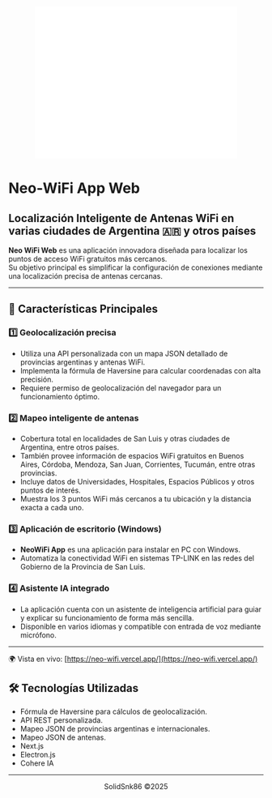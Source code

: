 <div align="center">
  <br />
  <img src="https://raw.githubusercontent.com/solidsnk86/neo-wifi/refs/heads/master/public/Neo-Wifi.svg" width="400" height="300px" />
  <br />
</div>

# Neo-WiFi App Web

## Localización Inteligente de Antenas WiFi en varias ciudades de Argentina 🇦🇷 y otros países

**Neo WiFi Web** es una aplicación innovadora diseñada para localizar los puntos de acceso WiFi gratuitos más cercanos.  
Su objetivo principal es simplificar la configuración de conexiones mediante una localización precisa de antenas cercanas.

---

## 📌 Características Principales

### 1️⃣ Geolocalización precisa
- Utiliza una API personalizada con un mapa JSON detallado de provincias argentinas y antenas WiFi.
- Implementa la fórmula de Haversine para calcular coordenadas con alta precisión.
- Requiere permiso de geolocalización del navegador para un funcionamiento óptimo.

### 2️⃣ Mapeo inteligente de antenas
- Cobertura total en localidades de San Luis y otras ciudades de Argentina, entre otros países.
- También provee información de espacios WiFi gratuitos en Buenos Aires, Córdoba, Mendoza, San Juan, Corrientes, Tucumán, entre otras provincias.
- Incluye datos de Universidades, Hospitales, Espacios Públicos y otros puntos de interés.
- Muestra los 3 puntos WiFi más cercanos a tu ubicación y la distancia exacta a cada uno.

### 3️⃣ Aplicación de escritorio (Windows)
- **NeoWiFi App** es una aplicación para instalar en PC con Windows.
- Automatiza la conectividad WiFi en sistemas TP-LINK en las redes del Gobierno de la Provincia de San Luis.


### 4️⃣ Asistente IA integrado
- La aplicación cuenta con un asistente de inteligencia artificial para guiar y explicar su funcionamiento de forma más sencilla.
- Disponible en varios idiomas y compatible con entrada de voz mediante micrófono.

---

🌍 Vista en vivo: [https://neo-wifi.vercel.app/](https://neo-wifi.vercel.app/)

## 🛠️ Tecnologías Utilizadas

- Fórmula de Haversine para cálculos de geolocalización.
- API REST personalizada.
- Mapeo JSON de provincias argentinas e internacionales.
- Mapeo JSON de antenas.
- Next.js
- Electron.js
- Cohere IA
---

<div align="center">
  <p>SolidSnk86 ©2025</p>
</div>
